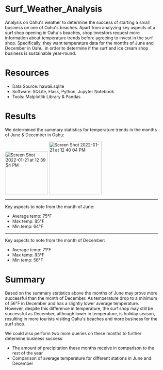# Surf_Weather_Analysis
Analysis on Oahu's weather to determine the success of starting a small business on one of Oahu's beaches. 
Apart from analyzing key aspects of a surf shop opening in Oahu's beaches, shop investors request more information about temperature trends before agreeing to invest in the surf shop. Specifically, they want temperature data for the months of June and December in Oahu, in order to determine if the surf and ice cream shop business is sustainable year-round.

# Resources
* Data Source: hawaii.sqlite
* Software: SQLite, Flask, Python, Jupyter Notebook
* Tools: Matplotlib Library & Pandas

# Results
We determined the summary statistics for temperature trends in the months of June & December in Oahu: 

<img width="141" alt="Screen Shot 2022-01-21 at 12 39 54 PM" src="https://user-images.githubusercontent.com/94571150/150597204-6388503e-1ef9-4cba-8b33-7377069c6e20.png"> <img width="174" alt="Screen Shot 2022-01-21 at 12 40 04 PM" src="https://user-images.githubusercontent.com/94571150/150597214-802cc9df-c16b-4756-b751-a75ca1d9a4a6.png">

-------------------------------------------------------
Key aspects to note from the month of June: 
* Average temp: 75°F
* Max temp: 85°F
* Min temp: 64°F
-------------------------------------------------------
Key aspects to note from the month of December: 
* Average temp: 71°F
* Max temp: 83°F
* Min temp: 56°F

# Summary 
Based on the summary statistics above the months of June may prove more successful than the month of December. As temperature drop to a minimum of 56°F in December and has a slightly lower average temperature. However, despite this difference in temperature, the surf shop may still be successful as December, although lower in temperature, is holiday season, resulting in more tourists visiting Oahu's beaches and more business for the surf shop. 

We could also perform two more queries on these months to further determine business success: 
* The amount of precipitation these months receive in comparison to the rest of the year
* Comparison of average temperature for different stations in June and December 
